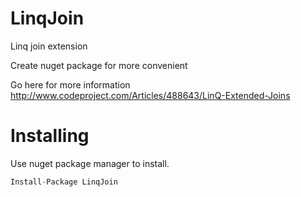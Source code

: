 # LinqJoin
Linq join extension

Create nuget package for more convenient

Go here for more information
http://www.codeproject.com/Articles/488643/LinQ-Extended-Joins

# Installing
Use nuget package manager to install.

```C#
Install-Package LinqJoin
```
